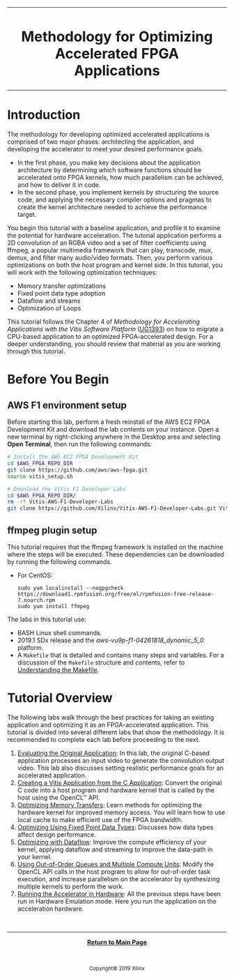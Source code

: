 
<table>
<tr>
 <td align="center"><h1>Methodology for Optimizing Accelerated FPGA Applications
 </td>
 </tr>
</table>

# Introduction

The methodology for developing optimized accelerated applications is comprised of two major phases: architecting the application, and developing the accelerator to meet your desired performance goals.

* In the first phase, you make key decisions about the application architecture by determining which software functions should be accelerated onto FPGA kernels, how much parallelism can be achieved, and how to deliver it in code.
* In the second phase, you implement kernels by structuring the source code, and applying the necessary compiler options and pragmas to create the kernel architecture needed to achieve the performance target.

You begin this tutorial with a baseline application, and profile it to examine the potential for hardware acceleration. The tutorial application performs a 2D convolution of an RGBA video and a set of filter coefficients using ffmpeg, a popular multimedia framework that can play, transcode, mux, demux, and filter many audio/video formats. Then, you perform various optimizations on both the host program and kernel side. In this tutorial, you will work with the following optimization techniques:

* Memory transfer optimizations
* Fixed point data type adoption
* Dataflow and streams
* Optimization of Loops

This tutorial follows the Chapter 4 of  *Methodology for Accelerating Applications with the Vitis Software Platform* ([UG1393](https://www.xilinx.com/support/documentation/sw_manuals/xilinx2019_2/ug1393-vitis-application-acceleration.pdf)) on how to migrate a CPU-based application to an optimized FPGA-accelerated design. For a deeper understanding, you should review that material as you are working through this tutorial.

# Before You Begin

## AWS F1 environment setup

Before starting this lab, perform a fresh reinstall of the AWS EC2 FPGA Development Kit and download the lab contents on your instance. Open a new terminal by right-clicking anywhere in the Desktop area and selecting **Open Terminal**, then run the following commands:

```bash  
# Install the AWS EC2 FPGA Development Kit
cd $AWS_FPGA_REPO_DIR
git clone https://github.com/aws/aws-fpga.git  
source vitis_setup.sh

# Download the Vitis F1 Developer Labs
cd $AWS_FPGA_REPO_DIR/
rm -rf Vitis-AWS-F1-Developer-Labs
git clone https://github.com/Xilinx/Vitis-AWS-F1-Developer-Labs.git Vitis-AWS-F1-Developer-Labs
```


## ffmpeg plugin setup

This tutorial requires that the ffmpeg framework is installed on the machine where the steps will be executed. These dependencies can be downloaded by running the following commands.

* For CentOS:

   ```
   sudo yum localinstall --nogpgcheck https://download1.rpmfusion.org/free/el/rpmfusion-free-release-7.noarch.rpm
   sudo yum install ffmpeg
   ```

The labs in this tutorial use:

* BASH Linux shell commands.
* 2019.1 SDx release and the *aws-vu9p-f1-04261818_dynamic_5_0* platform.
* A `Makefile` that is detailed and contains many steps and variables. For a discussion of the `Makefile` structure and contents, refer to [Understanding the Makefile](./HowToRunTutorial.md).


# Tutorial Overview

The following labs walk through the best practices for taking an existing application and optimizing it as an FPGA-accelerated application. This tutorial is divided into several different labs that show the methodology. It is recommended to complete each lab before proceeding to the next.

1. [Evaluating the Original Application](RunOriginalCode.md): In this lab, the original C-based application processes an input video to generate the convolution output video. This lab also discusses setting realistic performance goals for an accelerated application.
2. [Creating a Vitis Application from the C Application](baseline.md): Convert the original C code into a host program and hardware kernel that is called by the host using the OpenCL™ API.
3. [Optimizing Memory Transfers](localbuf.md): Learn methods for optimizing the hardware kernel for improved memory access. You will learn how to use local cache to make efficient use of the FPGA bandwidth.
4. [Optimizing Using Fixed Point Data Types](fixedtype.md): Discusses how data types affect design performance.
5. [Optimizing with Dataflow](dataflow.md): Improve the compute efficiency of your kernel, applying dataflow and streaming to improve the data-path in your kernel.
6. [Using Out-of-Order Queues and Multiple Compute Units](multi-CU.md): Modify the OpenCL API calls in the host program to allow for out-of-order task execution, and increase parallelism on the accelerator by synthesizing multiple kernels to perform the work.
7. [Running the Accelerator in Hardware](RunOnHardware.md): All the previous steps have been run in Hardware Emulation mode. Here you run the application on the acceleration hardware.

</br>
<hr/>
<p align= center><b><a href="/README.md">Return to Main Page</a></b></p>
</br>
<p align="center"><sup>Copyright&copy; 2019 Xilinx</sup></p>
